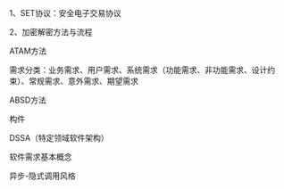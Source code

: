 1、SET协议：安全电子交易协议

2、加密解密方法与流程

ATAM方法

需求分类：业务需求、用户需求、系统需求（功能需求、非功能需求、设计约束）、常规需求、意外需求、期望需求

ABSD方法

构件

DSSA（特定领域软件架构）

软件需求基本概念

异步-隐式调用风格



